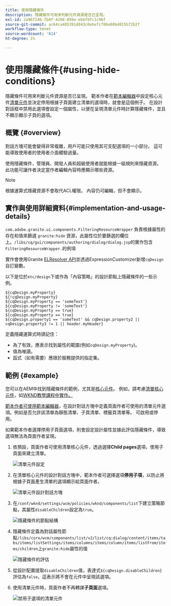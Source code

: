 ```yaml
---
title: 使用隱藏條件
description: 隱藏條件可用來判斷元件資源是否已呈現。
exl-id: 2a96f246-fb0f-4298-899e-ebbf9fc1c96f
source-git-commit: ac64ca485391d843c0ebefcf86e80b4015b72b2f
workflow-type: tm+mt
source-wordcount: '614'
ht-degree: 1%

---
```


# 使用隱藏條件{#using-hide-conditions}

隱藏條件可用來判斷元件資源是否已呈現。 範本作者在[範本編輯器](/help/sites-cloud/authoring/features/templates.md)中設定核心元件[清單元件](https://experienceleague.adobe.com/docs/experience-manager-core-components/using/components/list.html)並決定停用根據子頁面建立清單的選項時，就會是這個例子。 在設計對話框中禁用此選項會設定一個屬性，以便在呈現清單元件時計算隱藏條件，並且不顯示顯示子頁的選項。

## 概覽 {#overview}

對話方塊可能會變得非常複雜，用戶可能只使用其可支配選項的一小部分。 這可能導致使用者的使用者介面體驗過量。

使用隱藏條件，管理員、開發人員和超級使用者就能根據一組規則來隱藏資源。 此功能可讓作者決定當作者編輯內容時應顯示哪些資源。

>[!NOTE]
>
>根據運算式隱藏資源不會取代ACL權限。 內容仍可編輯，但不會顯示。

## 實作與使用詳細資料{#implementation-and-usage-details}

`com.adobe.granite.ui.components.FilteringResourceWrapper` 負責根據屬性的存在和值來篩選 `granite:hide` 資源，此屬性位於要篩選的欄位上。`/libs/cq/gui/components/authoring/dialog/dialog.jsp`的實作包含`FilteringResourceWrapper.`的例項

實作會使用Granite [ELResolver API](https://helpx.adobe.com/experience-manager/6-5/sites/developing/using/reference-materials/granite-ui/api/jcr_root/libs/granite/ui/docs/server/el.html)並透過ExpressionCustomizer新增`cqDesign`自訂變數。

以下是位於`etc/design`下或作為「內容策略」的設計節點上隱藏條件的一些示例。

```
${cqDesign.myProperty}
${!cqDesign.myProperty}
${cqDesign.myProperty == 'someText'}
${cqDesign.myProperty != 'someText'}
${cqDesign.myProperty == true}
${cqDesign.myProperty == true}
${cqDesign.property1 == 'someText' && cqDesign.property2 || cqDesign.property3 != 1 || header.myHeader}
```

定義隱藏運算式時請記住：

* 為了有效，應表示找到屬性的範圍(例如`cqDesign.myProperty`)。
* 值為唯讀。
* 函式（如有需要）應限於服務提供的指定集。

## 範例 {#example}

您可以在AEM中找到隱藏條件的範例，尤其是[核心元件](https://experienceleague.adobe.com/docs/experience-manager-core-components/using/introduction.html?lang=zh-Hant)。 例如，請考慮[清單核心元件](https://experienceleague.adobe.com/docs/experience-manager-core-components/using/components/list.html)，如[WKND教學課程中實作。](/help/implementing/developing/introduction/develop-wknd-tutorial.md)

[範本作者可使用範本編輯器](/help/sites-cloud/authoring/features/templates.md)，在設計對話方塊中定義頁面作者可使用的清單元件選項。例如是否允許該清單為靜態清單、子頁清單、標籤頁清單等。 可啟用或停用。

如果範本作者選擇停用子頁面選項，則會設定設計屬性並據此評估隱藏條件，導致選項無法為頁面作者呈現。

1. 依預設，頁面作者可使用清單核心元件，透過選擇&#x200B;**Child pages**&#x200B;選項，使用子頁面來建立清單。

   ![清單元件設定](assets/hide-conditions-list-settings.png)

1. 在清單核心元件的設計對話方塊中，範本作者可選擇選項&#x200B;**停用子項**，以防止將根據子頁面產生清單的選項顯示給頁面作者。

   ![清單元件設計對話方塊](assets/hide-conditions-list-design.png)

1. 在`/conf/wknd/settings/wcm/policies/wknd/components/list`下建立策略節點，其屬性`disableChildren`設定為`true`。

   ![隱藏條件的節點結構](assets/hide-conditions-node-structure.png)

1. 隱藏條件定義為對話屬性節點`/libs/core/wcm/components/list/v2/list/cq:dialog/content/items/tabs/items/listSettings/items/columns/items/column/items/listFrom/items/children`上`granite:hide`屬性的值

   ![隱藏條件的評估](assets/hide-conditions-evaluation.png)

1. 從設計配置提取`disableChildren`值，表達式`${cqDesign.disableChildren}`評估為`false`，這表示將不會在元件中呈現該選項。

1. 使用清單元件時，頁面作者不再轉譯&#x200B;**子頁面**&#x200B;選項。

   ![禁用子選項的清單元件](assets/hide-conditions-child-disabled.png)
